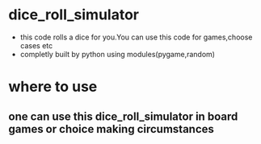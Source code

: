# dice_roll_simulator
- this code rolls a dice for you.You can use this code for games,choose cases etc
- completly built by python using modules(pygame,random)

# where to use
## one can use this dice_roll_simulator in board games or choice making circumstances
